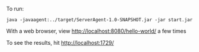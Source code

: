 To run:

```java -javaagent:../target/ServerAgent-1.0-SNAPSHOT.jar -jar start.jar```

With a web browser, view <http://localhost:8080/hello-world/> a few times

To see the results, hit <http://localhost:1729/>